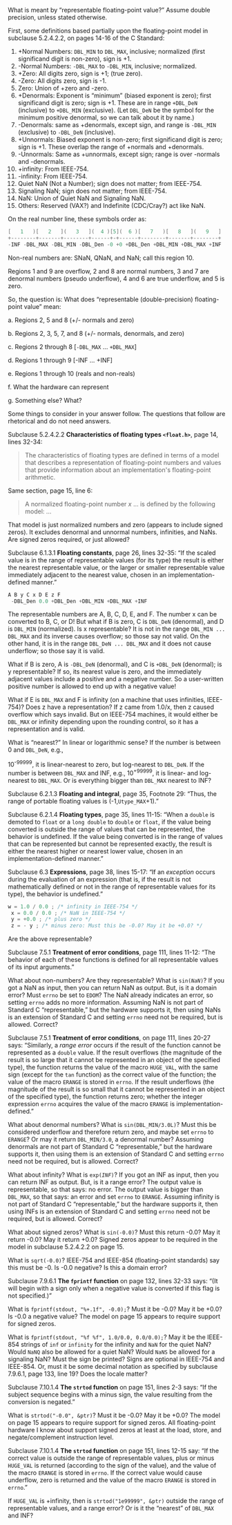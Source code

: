What is meant by “representable floating-point value?” Assume double precision,
unless stated otherwise.

First, some definitions based partially upon the floating-point model in
subclause 5.2.4.2.2, on pages 14-16 of the C Standard:

1. \+Normal Numbers: `DBL_MIN` to `DBL_MAX`, inclusive; normalized (first significand digit is non-zero), sign is \+1.
2. -Normal Numbers: `-DBL_MAX` to `-DBL_MIN`, inclusive; normalized.
3. \+Zero: All digits zero, sign is \+1; (true zero).
4. -Zero: All digits zero, sign is -1.
5. Zero: Union of \+zero and -zero.
6. \+Denormals: Exponent is “minimum” (biased exponent is zero); first significand digit is zero; sign is \+1. These are in range `+DBL_DeN` (inclusive) to `+DBL_MIN` (exclusive). (Let `DBL_DeN` be the symbol for the minimum positive denormal, so we can talk about it by name.)
7. -Denormals: same as \+denormals, except sign, and range is `-DBL_MIN` (exclusive) to `-DBL_DeN` (inclusive).
8. \+Unnormals: Biased exponent is non-zero; first significand digit is zero; sign is \+1. These overlap the range of \+normals and \+denormals.
9. -Unnormals: Same as \+unnormals, except sign; range is over -normals and -denormals.
10. \+infinity: From IEEE-754.
11. -infinity: From IEEE-754.
12. Quiet NaN (Not a Number); sign does not matter; from IEEE-754.
13. Signaling NaN; sign does not matter; from IEEE-754.
14. NaN: Union of Quiet NaN and Signaling NaN.
15. Others: Reserved (VAX?) and Indefinite (CDC/Cray?) act like NaN.

On the real number line, these symbols order as:

```c
[   1   )[   2   ](   3   ](  4 )[5](  6 )[   7   )[   8   ](   9   ]
+--------+-------+--------+------+-+------+--------+-------+--------+
-INF -DBL_MAX -DBL_MIN -DBL_Den -0 +0 +DBL_Den +DBL_MIN +DBL_MAX +INF
```

Non-real numbers are: SNaN, QNaN, and NaN; call this region 10\.

Regions 1 and 9 are overflow, 2 and 8 are normal numbers, 3 and 7 are denormal
numbers (pseudo underflow), 4 and 6 are true underflow, and 5 is zero.

So, the question is: What does “representable (double-precision) floating-point
value” mean:

a. Regions 2, 5 and 8 (\+/- normals and zero)

b. Regions 2, 3, 5, 7, and 8 (\+/- normals, denormals, and zero)

c. Regions 2 through 8 \[`-DBL_MAX` ... `+DBL_MAX`]

d. Regions 1 through 9 \[-INF ... \+INF]

e. Regions 1 through 10 (reals and non-reals)

f. What the hardware can represent

g. Something else? What?

Some things to consider in your answer follow. The questions that follow are
rhetorical and do not need answers.

Subclause 5.2.4.2.2 **Characteristics of floating types `<float.h>`**, page 14,
lines 32-34:

> The characteristics of floating types are defined in terms of a model that
> describes a representation of floating-point numbers and values that provide
> information about an implementation's floating-point arithmetic.

Same section, page 15, line 6:

> A normalized floating-point number *x* ... is defined by the following model:
> ...

That model is just normalized numbers and zero (appears to include signed
zeros). It excludes denormal and unnormal numbers, infinities, and NaNs. Are
signed zeros required, or just allowed?

Subclause 6.1.3.1 **Floating constants**, page 26, lines 32-35: “If the scaled
value is in the range of representable values (for its type) the result is
either the nearest representable value, or the larger or smaller representable
value immediately adjacent to the nearest value, chosen in an
implementation-defined manner.”

```c
A B y C x D E z F
 -DBL_Den 0.0 +DBL_Den +DBL_MIN +DBL_MAX +INF
```

The representable numbers are A, B, C, D, E, and F. The number x can be
converted to B, C, or D! But what if B is zero, C is `DBL_DeN` (denormal), and D
is `DBL_MIN` (normalized). Is x representable? It is not in the range `DBL_MIN
... DBL_MAX` and its inverse causes overflow; so those say not valid. On the
other hand, it is in the range `DBL_DeN ... DBL_MAX` and it does not cause
underflow; so those say it is valid.

What if B is zero, A is `-DBL_DeN` (denormal), and C is `+DBL_DeN` (denormal);
is y representable? If so, its nearest value is zero, and the immediately
adjacent values include a positive and a negative number. So a user-written
positive number is allowed to end up with a negative value!

What if E is `DBL_MAX` and F is infinity (on a machine that uses infinities,
IEEE-754)? Does z have a representation? If z came from 1.0/x, then z caused
overflow which says invalid. But on IEEE-754 machines, it would either be
`DBL_MAX` or infinity depending upon the rounding control, so it has a
representation and is valid.

What is “nearest?” In linear or logarithmic sense? If the number is between 0
and `DBL_DeN`, e.g.,

10<sup>-99999</sup>, it is linear-nearest to zero, but log-nearest to `DBL_DeN`.
If the number is between `DBL_MAX` and INF, e.g., 10<sup>\+99999</sup>, it is
linear- and log-nearest to `DBL_MAX`. Or is everything bigger than `DBL_MAX`
nearest to INF?

Subclause 6.2.1.3 **Floating and integral**, page 35, Footnote 29: “Thus, the
range of portable floating values is (-1,`Utype_MAX`\+1).”

Subclause 6.2.1.4 **Floating types**, page 35, lines 11-15: “When a `double` is
demoted to `float` or a `long double` to `double` or `float`, if the value being
converted is outside the range of values that can be represented, the behavior
is undefined. If the value being converted is in the range of values that can be
represented but cannot be represented exactly, the result is either the nearest
higher or nearest lower value, chosen in an implementation-defined manner.”

Subclause 6.3 **Expressions**, page 38, lines 15-17: “If an *exception* occurs
during the evaluation of an expression (that is, if the result is not
mathematically defined or not in the range of representable values for its
type), the behavior is undefined.”

```c
w = 1.0 / 0.0 ; /* infinity in IEEE-754 */
 x = 0.0 / 0.0 ; /* NaN in IEEE-754 */
 y = +0.0 ; /* plus zero */
 z = - y ; /* minus zero: Must this be -0.0? May it be +0.0? */
```

Are the above representable?

Subclause 7.5.1 **Treatment of error conditions**, page 111, lines 11-12: “The
behavior of each of these functions is defined for all representable values of
its input arguments.”

What about non-numbers? Are they representable? What is `sin(`*`NaN`*`)`? If you
got a NaN as input, then you can return NaN as output. But, is it a domain
error? Must `errno` be set to `EDOM`? The NaN already indicates an error, so
setting `errno` adds no more information. Assuming NaN is not part of Standard C
“representable,” but the hardware supports it, then using NaNs is an extension
of Standard C and setting `errno` need not be required, but is allowed. Correct?

Subclause 7.5.1 **Treatment of error conditions**, on page 111, lines 20-27
says: “Similarly, a *range error* occurs if the result of the function cannot be
represented as a `double` value. If the result overflows (the magnitude of the
result is so large that it cannot be represented in an object of the specified
type), the function returns the value of the macro `HUGE_VAL`, with the same
sign (except for the `tan` function) as the correct value of the function; the
value of the macro `ERANGE` is stored in `errno`. If the result underflows (the
magnitude of the result is so small that it cannot be represented in an object
of the specified type), the function returns zero; whether the integer
expression `errno` acquires the value of the macro `ERANGE` is
implementation-defined.”

What about denormal numbers? What is `sin(DBL_MIN/3.0L)`? Must this be
considered underflow and therefore return zero, and maybe set `errno` to
`ERANGE`? Or may it return `DBL_MIN/3.0`, a denormal number? Assuming denormals
are not part of Standard C “representable,” but the hardware supports it, then
using them is an extension of Standard C and setting `errno` need not be
required, but is allowed. Correct?

What about infinity? What is `exp(`*`INF`*`)`? If you got an INF as input, then
you can return INF as output. But, is it a range error? The output value is
representable, so that says: no error. The output value is bigger than
`DBL_MAX`, so that says: an error and set `errno` to `ERANGE`. Assuming infinity
is not part of Standard C “representable,” but the hardware supports it, then
using INFs is an extension of Standard C and setting `errno` need not be
required, but is allowed. Correct?

What about signed zeros? What is `sin(-0.0)`? Must this return -0.0? May it
return -0.0? May it return \+0.0? Signed zeros appear to be required in the
model in subclause 5.2.4.2.2 on page 15\.

What is `sqrt(-0.0)`? IEEE-754 and IEEE-854 (floating-point standards) say this
must be -0. Is -0.0 negative? Is this a domain error?

Subclause 7.9.6.1 **The `fprintf` function** on page 132, lines 32-33 says: “(It
will begin with a sign only when a negative value is converted if this flag is
not specified.)”

What is `fprintf(stdout, "%+.1f", -0.0);`? Must it be -0.0? May it be \+0.0? Is
-0.0 a negative value? The model on page 15 appears to require support for
signed zeros.

What is `fprintf(stdout, "%f %f", 1.0/0.0, 0.0/0.0);`? May it be the IEEE-854
strings of `inf` or `infinity` for the infinity and `NaN` for the quiet NaN?
Would `NaNQ` also be allowed for a quiet NaN? Would `NaNS` be allowed for a
signaling NaN? Must the sign be printed? Signs are optional in IEEE-754 and
IEEE-854. Or, must it be some decimal notation as specified by subclause
7.9.6.1, page 133, line 19? Does the locale matter?

Subclause 7.10.1.4 **The `strtod` function** on page 151, lines 2-3 says: “If
the subject sequence begins with a minus sign, the value resulting from the
conversion is negated.”

What is `strtod("-0.0", &ptr)`? Must it be -0.0? May it be \+0.0? The model on
page 15 appears to require support for signed zeros. All floating-point hardware
I know about support signed zeros at least at the load, store, and
negate/complement instruction level.

Subclause 7.10.1.4 **The `strtod` function** on page 151, lines 12-15 say: “If
the correct value is outside the range of representable values, plus or minus
`HUGE_VAL` is returned (according to the sign of the value), and the value of
the macro `ERANGE` is stored in `errno`. If the correct value would cause
underflow, zero is returned and the value of the macro `ERANGE` is stored in
`errno`.”

If `HUGE_VAL` is \+infinity, then is `strtod("1e99999", &ptr)` outside the range
of representable values, and a range error? Or is it the “nearest” of `DBL_MAX`
and INF?
